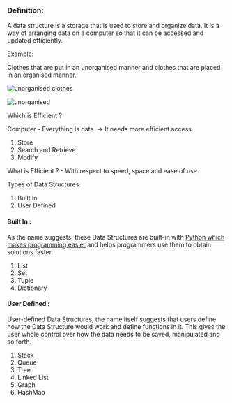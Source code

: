 
### Definition: 

A data structure is a storage that is used to store and organize data. It is a way of arranging data on a computer so that it can be accessed and updated efficiently.

Example: 

Clothes that are put in an unorganised manner and clothes that are placed in an organised manner. 

![unorganised clothes](../images/organised_clothes.jpg)


![unorganised](../images/unorganised_clothes.jpg)


Which is Efficient ?

Computer - Everything is data. -> It needs more efficient access. 

1. Store
2. Search and Retrieve
3. Modify


What is Efficient ? - With respect to speed, space and ease of use. 



Types of Data Structures

1. Built In
2. User Defined

#### Built In :

As the name suggests, these Data Structures are built-in with [Python which makes programming easier](https://www.edureka.co/blog/python-basics/) and helps programmers use them to obtain solutions faster.

1. List
2. Set
3. Tuple
4. Dictionary

#### User Defined : 

User-defined Data Structures, the name itself suggests that users define how the Data Structure would work and define functions in it. This gives the user whole control over how the data needs to be saved, manipulated and so forth.

1. Stack
2. Queue
3. Tree
4. Linked List
5. Graph
6. HashMap
